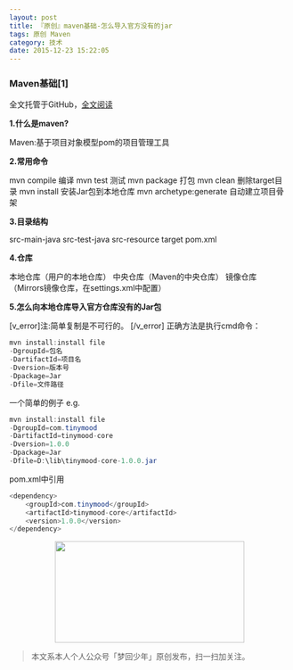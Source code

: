 ```yaml
---
layout: post
title: 『原创』maven基础-怎么导入官方没有的jar
tags: 原创 Maven
category: 技术
date: 2015-12-23 15:22:05
---
```


### Maven基础[1]

全文托管于GitHub，[全文阅读](https://github.com/chucheng92/TinyMood/blob/master/技术文章/Maven基础.md)

**1.什么是maven?**

Maven:基于项目对象模型pom的项目管理工具

**2.常用命令**

mvn compile 编译 
mvn test 测试 
mvn package 打包 
mvn clean 删除target目录 
mvn install 安装Jar包到本地仓库 
mvn archetype:generate 自动建立项目骨架

**3.目录结构**

src-main-java
src-test-java
src-resource
target
pom.xml

**4.仓库**

本地仓库（用户的本地仓库）
中央仓库（Maven的中央仓库）
镜像仓库（Mirrors镜像仓库，在settings.xml中配置）

**5.怎么向本地仓库导入官方仓库没有的Jar包**

[v_error]注:简单复制是不可行的。 [/v_error]
正确方法是执行cmd命令：

```java
mvn install:install file
-DgroupId=包名
-DartifactId=项目名
-Dversion=版本号
-Dpackage=Jar
-Dfile=文件路径
```

一个简单的例子 
e.g.
```java
mvn install:install file
-DgroupId=com.tinymood
-DartifactId=tinymood-core
-Dversion=1.0.0
-Dpackage=Jar
-Dfile=D:\lib\tinymood-core-1.0.0.jar
```

pom.xml中引用

```java
<dependency>
    <groupId>com.tinymood</groupId>
    <artifactId>tinymood-core</artifactId>
    <version>1.0.0</version>
</dependency>
```

<div align="center">
<img src="https://chucheng92.github.io/assets/img/qrcode.png" width="340" height="182" />
</div>

> 本文系本人个人公众号「梦回少年」原创发布，扫一扫加关注。